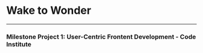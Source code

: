 # **Wake to Wonder**

---


### **Milestone Project 1: User-Centric Frontent Development - Code Institute**